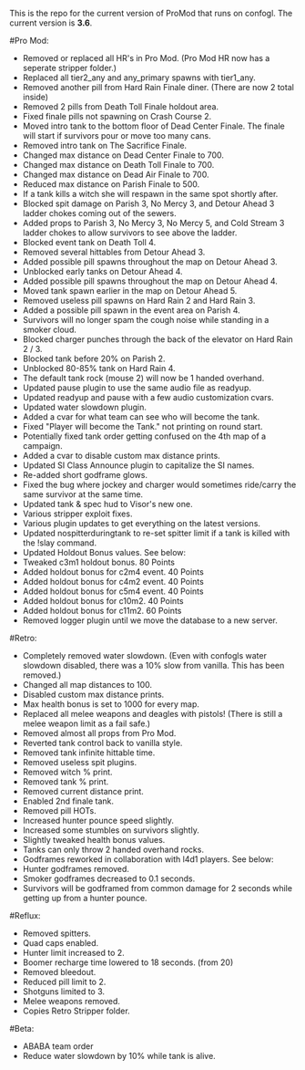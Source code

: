This is the repo for the current version of ProMod that runs on confogl. The current version is **3.6**. 

#Pro Mod:
- Removed or replaced all HR's in Pro Mod. (Pro Mod HR now has a seperate stripper folder.)
- Replaced all tier2_any and any_primary spawns with tier1_any.
- Removed another pill from Hard Rain Finale diner. (There are now 2 total inside)
- Removed 2 pills from Death Toll Finale holdout area.
- Fixed finale pills not spawning on Crash Course 2.
- Moved intro tank to the bottom floor of Dead Center Finale. The finale will start if survivors pour or move too many cans.
- Removed intro tank on The Sacrifice Finale.
- Changed max distance on Dead Center Finale to 700.
- Changed max distance on Death Toll Finale to 700.
- Changed max distance on Dead Air Finale to 700.
- Reduced max distance on Parish Finale to 500.
- If a tank kills a witch she will respawn in the same spot shortly after.
- Blocked spit damage on Parish 3, No Mercy 3, and Detour Ahead 3 ladder chokes coming out of the sewers.
- Added props to Parish 3, No Mercy 3, No Mercy 5, and Cold Stream 3 ladder chokes to allow survivors to see above the ladder.
- Blocked event tank on Death Toll 4.
- Removed several hittables from Detour Ahead 3.
- Added possible pill spawns throughout the map on Detour Ahead 3.
- Unblocked early tanks on Detour Ahead 4.
- Added possible pill spawns throughout the map on Detour Ahead 4.
- Moved tank spawn earlier in the map on Detour Ahead 5.
- Removed useless pill spawns on Hard Rain 2 and Hard Rain 3.
- Added a possible pill spawn in the event area on Parish 4.
- Survivors will no longer spam the cough noise while standing in a smoker cloud.
- Blocked charger punches through the back of the elevator on Hard Rain 2 / 3.
- Blocked tank before 20% on Parish 2.
- Unblocked 80-85% tank on Hard Rain 4.
- The default tank rock (mouse 2) will now be 1 handed overhand.
- Updated pause plugin to use the same audio file as readyup.
- Updated readyup and pause with a few audio customization cvars.
- Updated water slowdown plugin.
- Added a cvar for what team can see who will become the tank.
- Fixed "Player will become the Tank." not printing on round start.
- Potentially fixed tank order getting confused on the 4th map of a campaign.
- Added a cvar to disable custom max distance prints.
- Updated SI Class Announce plugin to capitalize the SI names.
- Re-added short godframe glows.
- Fixed the bug where jockey and charger would sometimes ride/carry the same survivor at the same time.
- Updated tank & spec hud to Visor's new one.
- Various stripper exploit fixes.
- Various plugin updates to get everything on the latest versions.
- Updated nospitterduringtank to re-set spitter limit if a tank is killed with the !slay command.
- Updated Holdout Bonus values. See below:
- Tweaked c3m1 holdout bonus. 80 Points
- Added holdout bonus for c2m4 event. 40 Points
- Added holdout bonus for c4m2 event. 40 Points
- Added holdout bonus for c5m4 event. 40 Points
- Added holdout bonus for c10m2. 40 Points
- Added holdout bonus for c11m2. 60 Points
- Removed logger plugin until we move the database to a new server.

#Retro:
- Completely removed water slowdown. (Even with confogls water slowdown disabled, there was a 10% slow from vanilla. This has been removed.)
- Changed all map distances to 100.
- Disabled custom max distance prints.
- Max health bonus is set to 1000 for every map.
- Replaced all melee weapons and deagles with pistols! (There is still a melee weapon limit as a fail safe.)
- Removed almost all props from Pro Mod.
- Reverted tank control back to vanilla style.
- Removed tank infinite hittable time.
- Removed useless spit plugins.
- Removed witch % print.
- Removed tank % print.
- Removed current distance print.
- Enabled 2nd finale tank.
- Removed pill HOTs.
- Increased hunter pounce speed slightly.
- Increased some stumbles on survivors slightly.
- Slightly tweaked health bonus values.
- Tanks can only throw 2 handed overhand rocks.
- Godframes reworked in collaboration with l4d1 players. See below:
- Hunter godframes removed.
- Smoker godframes decreased to 0.1 seconds.
- Survivors will be godframed from common damage for 2 seconds while getting up from a hunter pounce.

#Reflux:
- Removed spitters.
- Quad caps enabled.
- Hunter limit increased to 2.
- Boomer recharge time lowered to 18 seconds. (from 20)
- Removed bleedout.
- Reduced pill limit to 2.
- Shotguns limited to 3.
- Melee weapons removed.
- Copies Retro Stripper folder.


#Beta:
- ABABA team order
- Reduce water slowdown by 10% while tank is alive.
